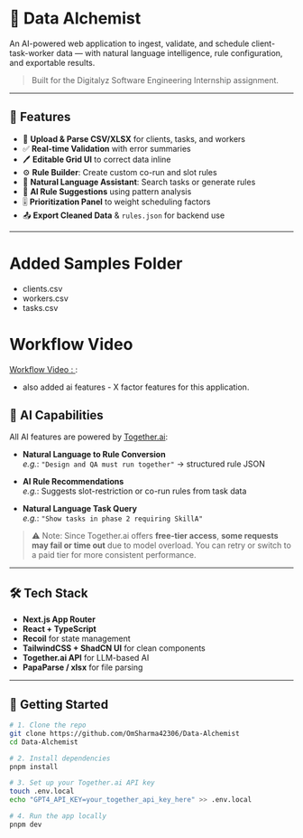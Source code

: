 # 🧪 Data Alchemist

An AI-powered web application to ingest, validate, and schedule client-task-worker data — with natural language intelligence, rule configuration, and exportable results.

> Built for the Digitalyz Software Engineering Internship assignment.

---

## 🌟 Features

- 📁 **Upload & Parse CSV/XLSX** for clients, tasks, and workers
- ✅ **Real-time Validation** with error summaries
- 🖊️ **Editable Grid UI** to correct data inline
- ⚙️ **Rule Builder**: Create custom co-run and slot rules
- 🔎 **Natural Language Assistant**: Search tasks or generate rules
- 🧠 **AI Rule Suggestions** using pattern analysis
- 🎚️ **Prioritization Panel** to weight scheduling factors
- 📤 **Export Cleaned Data** & `rules.json` for backend use

---

# Added Samples Folder
 - clients.csv
 - workers.csv
 - tasks.csv

# Workflow Video 
[Workflow Video : ](https://youtu.be/o8A3_xxxLbo):

- also added ai features - X factor features for this application.

## 🧠 AI Capabilities

All AI features are powered by [Together.ai](https://together.ai):

- **Natural Language to Rule Conversion**  
  _e.g._: `"Design and QA must run together"` → structured rule JSON

- **AI Rule Recommendations**  
  _e.g._: Suggests slot-restriction or co-run rules from task data

- **Natural Language Task Query**  
  _e.g._: `"Show tasks in phase 2 requiring SkillA"`

> ⚠️ Note: Since Together.ai offers **free-tier access**, **some requests may fail or time out** due to model overload. You can retry or switch to a paid tier for more consistent performance.

---

## 🛠️ Tech Stack

- **Next.js App Router**
- **React + TypeScript**
- **Recoil** for state management
- **TailwindCSS + ShadCN UI** for clean components
- **Together.ai API** for LLM-based AI
- **PapaParse / xlsx** for file parsing

---

## 🚀 Getting Started

```bash
# 1. Clone the repo
git clone https://github.com/OmSharma42306/Data-Alchemist
cd Data-Alchemist

# 2. Install dependencies
pnpm install

# 3. Set up your Together.ai API key
touch .env.local
echo "GPT4_API_KEY=your_together_api_key_here" >> .env.local

# 4. Run the app locally
pnpm dev
